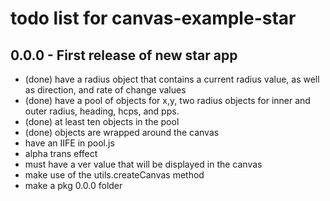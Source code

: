 # todo list for canvas-example-star

## 0.0.0 - First release of new star app
* (done) have a radius object that contains a current radius value, as well as direction, and rate of change values
* (done) have a pool of objects for x,y, two radius objects for inner and outer radius, heading, hcps, and pps.
* (done) at least ten objects in the pool
* (done) objects are wrapped around the canvas
* have an IIFE in pool.js
* alpha trans effect
* must have a ver value that will be displayed in the canvas
* make use of the utils.createCanvas method
* make a pkg 0.0.0 folder